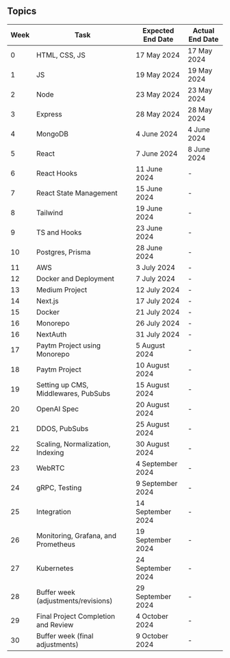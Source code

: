 ## Topics

| Week  | Task                                      | Expected End Date | Actual End Date |
|-------|-------------------------------------------|-------------------|-----------------|
| 0     | HTML, CSS, JS                             | 17 May 2024       | 17 May 2024     |
| 1     | JS                                        | 19 May 2024       | 19 May 2024     |
| 2     | Node                                      | 23 May 2024       | 23 May 2024     |
| 3     | Express                                   | 28 May 2024       | 28 May 2024     |
| 4     | MongoDB                                   | 4 June 2024       | 4 June 2024     |
| 5     | React                                     | 7 June 2024       | 8 June 2024     |
| 6     | React Hooks                               | 11 June 2024      | -               |
| 7     | React State Management                    | 15 June 2024      | -               |
| 8     | Tailwind                                  | 19 June 2024      | -               |
| 9     | TS and Hooks                              | 23 June 2024      | -               |
| 10    | Postgres, Prisma                          | 28 June 2024      | -               |
| 11    | AWS                                       | 3 July 2024       | -               |
| 12    | Docker and Deployment                     | 7 July 2024       | -               |
| 13    | Medium Project                            | 12 July 2024      | -               |
| 14    | Next.js                                   | 17 July 2024      | -               |
| 15    | Docker                                    | 21 July 2024      | -               |
| 16    | Monorepo                                  | 26 July 2024      | -               |
| 16    | NextAuth                                  | 31 July 2024      | -               |
| 17    | Paytm Project using Monorepo              | 5 August 2024     | -               |
| 18    | Paytm Project                             | 10 August 2024    | -               |
| 19    | Setting up CMS, Middlewares, PubSubs      | 15 August 2024    | -               |
| 20    | OpenAI Spec                               | 20 August 2024    | -               |
| 21    | DDOS, PubSubs                             | 25 August 2024    | -               |
| 22    | Scaling, Normalization, Indexing          | 30 August 2024    | -               |
| 23    | WebRTC                                    | 4 September 2024  | -               |
| 24    | gRPC, Testing                             | 9 September 2024  | -               |
| 25    | Integration                               | 14 September 2024 | -               |
| 26    | Monitoring, Grafana, and Prometheus       | 19 September 2024 | -               |
| 27    | Kubernetes                                | 24 September 2024 | -               |
| 28    | Buffer week (adjustments/revisions)       | 29 September 2024 | -               |
| 29    | Final Project Completion and Review       | 4 October 2024    | -               |
| 30    | Buffer week (final adjustments)           | 9 October 2024    | -               |
